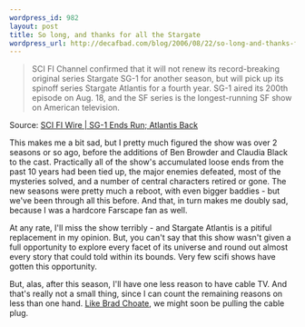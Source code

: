 ```yaml
--- 
wordpress_id: 982
layout: post
title: So long, and thanks for all the Stargate
wordpress_url: http://decafbad.com/blog/2006/08/22/so-long-and-thanks-for-all-the-stargate
---
```

<blockquote cite="http://www.scifi.com/scifiwire/index.php?category=2&id=37607">SCI FI Channel confirmed that it will not renew its record-breaking original series Stargate SG-1 for another season, but will pick up its spinoff series Stargate Atlantis for a fourth year. SG-1 aired its 200th episode on Aug. 18, and the SF series is the longest-running SF show on American television. </blockquote><div class="quotesource">Source: <a href="http://www.scifi.com/scifiwire/index.php?category=2&id=37607">SCI FI Wire | SG-1 Ends Run; Atlantis Back</a></div>

This makes me a bit sad, but I pretty much figured the show was over 2 seasons or so ago, before the additions of Ben Browder and Claudia Black to the cast.  Practically all of the show's accumulated loose ends from the past 10 years had been tied up, the major enemies defeated, most of the mysteries solved, and a number of central characters retired or gone.  The new seasons were pretty much a reboot, with even bigger baddies - but we've been through all this before.  And that, in turn makes me doubly sad, because I was a hardcore Farscape fan as well.

At any rate, I'll miss the show terribly - and Stargate Atlantis is a pitiful replacement in my opinion.  But, you can't say that this show wasn't given a full opportunity to explore every facet of its universe and round out almost every story that could told within its bounds.  Very few scifi shows have gotten this opportunity.

But, alas, after this season, I'll have one less reason to have cable TV.  And that's really not a small thing, since I can count the remaining reasons on less than one hand.  [Like Brad Choate](http://bradchoate.com/weblog/2006/07/20/pulling-the-cable-plug), we might soon be pulling the cable plug.
